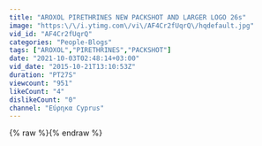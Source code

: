 ```yaml
---
title: "AROXOL PIRETHRINES NEW PACKSHOT AND LARGER LOGO 26s"
image: "https:\/\/i.ytimg.com\/vi\/AF4Cr2fUqrQ\/hqdefault.jpg"
vid_id: "AF4Cr2fUqrQ"
categories: "People-Blogs"
tags: ["AROXOL","PIRETHRINES","PACKSHOT"]
date: "2021-10-03T02:48:14+03:00"
vid_date: "2015-10-21T13:10:53Z"
duration: "PT27S"
viewcount: "951"
likeCount: "4"
dislikeCount: "0"
channel: "Εύρηκα Cyprus"
---
```

{% raw %}{% endraw %}
